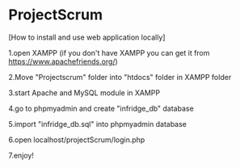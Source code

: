 # ProjectScrum
[How to install and use web application locally]

1.open XAMPP (if you don't have XAMPP you can get it from https://www.apachefriends.org/)

2.Move "Projectscrum" folder into "htdocs" folder in XAMPP folder

3.start Apache and MySQL module in XAMPP

4.go to phpmyadmin and create "infridge_db" database

5.import "infridge_db.sql" into phpmyadmin database

6.open localhost/projectScrum/login.php

7.enjoy!
